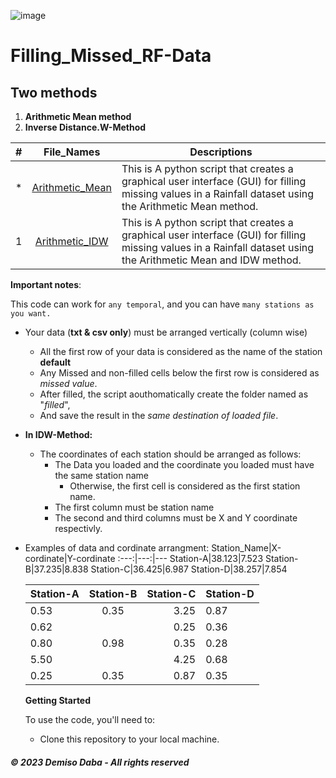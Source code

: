 ![image](https://github.com/DemisoDaba/Filling_Missed_RF-Data/assets/125874545/4473a5d8-c3b5-462f-b750-dd92db06cdb9)

# Filling_Missed_RF-Data

## Two methods
1. **Arithmetic Mean method**
2. **Inverse Distance.W-Method**

#|File_Names|Descriptions
---|:---:|---
*|[Arithmetic_Mean](./Arithmetic_Mean.py)| This is A python script that creates a graphical user interface (GUI) for filling missing values in a Rainfall dataset using the Arithmetic Mean method.
1|[Arithmetic_IDW](./Arithmetic_IDW-Method.py)| This is A python script that creates a graphical user interface (GUI) for filling missing values in a Rainfall dataset using the Arithmetic Mean and IDW method.

**Important notes**:

This code can work for ``any temporal``, and you can have ``many stations as you want.``
- Your data (**txt & csv only**) must be arranged vertically (column wise)
    - All the first row of your data is considered as the name of the station **default**
    - Any Missed and non-filled cells below the first row is considered as *missed value*.
    - After filled, the script aouthomatically create the folder named as "*filled*",
    - And save the result in the *same destination of loaded file*.
- **In IDW-Method:**
    - The coordinates of each station should be arranged as follows:
        - The Data you loaded and the coordinate you loaded must have the same station name
            - Otherwise, the first cell is considered as the first station name.
        - The first column must be station name
        - The second and third columns must be X and Y coordinate respectivly.
- Examples of data and cordinate arrangment:
  Station_Name|X-cordinate|Y-cordinate
  :---:|---:|---
  Station-A|38.123|7.523
  Station-B|37.235|8.838
  Station-C|36.425|6.987
  Station-D|38.257|7.854

  Station-A|Station-B|Station-C|Station-D
  :---|:---:|---:|---
  0.53|0.35|3.25|0.87
  0.62||0.25|0.36
  0.80|0.98|0.35|0.28
  5.50||4.25|0.68
  0.25|0.35|0.87|0.35

  **Getting Started**

  To use the code, you'll need to:
   - Clone this repository to your local machine.

##### © 2023 **Demiso Daba - All rights reserved**

